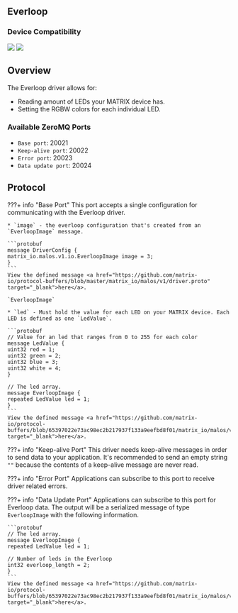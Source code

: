 <h2 style="padding-top:0">Everloop</h2>

### Device Compatibility
<img class="creator-compatibility-icon" src="../../img/creator-icon.svg">
<img class="voice-compatibility-icon" src="../../img/voice-icon.svg">

## Overview

The Everloop driver allows for:

* Reading amount of LEDs your MATRIX device has.
* Setting the RGBW colors for each individual LED.

<h3 style="padding-top:0">Available ZeroMQ Ports</h3>

* `Base port`: 20021
* `Keep-alive port`: 20022
* `Error port`: 20023
* `Data update port`: 20024

## Protocol

<!-- Base PORT -->
???+ info "Base Port"
    This port accepts a single configuration for communicating with the Everloop driver. 

    * `image` - the everloop configuration that's created from an `EverloopImage` message.

    ```protobuf
    message DriverConfig {
    matrix_io.malos.v1.io.EverloopImage image = 3;
    }
    ```
    View the defined message <a href="https://github.com/matrix-io/protocol-buffers/blob/master/matrix_io/malos/v1/driver.proto" target="_blank">here</a>.

    `EverloopImage` 

    * `led` - Must hold the value for each LED on your MATRIX device. Each LED is defined as one `LedValue`.

    ```protobuf
    // Value for an led that ranges from 0 to 255 for each color
    message LedValue {
    uint32 red = 1;
    uint32 green = 2;
    uint32 blue = 3;
    uint32 white = 4;
    }

    // The led array.
    message EverloopImage {
    repeated LedValue led = 1;
    }
    ```
    View the defined message <a href="https://github.com/matrix-io/protocol-buffers/blob/65397022e73ac98ec2b217937f133a9eefbd8f01/matrix_io/malos/v1/io.proto" target="_blank">here</a>.

<!-- Keep-alive PORT -->
???+ info "Keep-alive Port"
    This driver needs keep-alive messages in order to send data to your application. It's recommended to send an empty string `""` because the contents of a keep-alive message are never read.

<!-- Error PORT -->
???+ info "Error Port"
    Applications can subscribe to this port to receive driver related errors.

<!-- Data Update PORT -->
???+ info "Data Update Port"
    Applications can subscribe to this port for Everloop data. The output will be a serialized message of type `EverloopImage` with the following information.

    ```protobuf
    // The led array.
    message EverloopImage {
    repeated LedValue led = 1;

    // Number of leds in the Everloop
    int32 everloop_length = 2;
    }
    ```
    View the defined message <a href="https://github.com/matrix-io/protocol-buffers/blob/65397022e73ac98ec2b217937f133a9eefbd8f01/matrix_io/malos/v1/io.proto" target="_blank">here</a>.